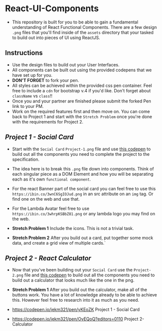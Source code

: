 # React-UI-Components

* This repository is built for you to be able to gain a fundamental understanding of React Functional Components. There are a few design `.png` files that you'll find inside of the `assets` directory that your tasked to build out into pieces of UI using ReactJS.

## Instructions

* Use the design files to build out your User Interfaces.
* All components can be built out using the provided codepens that we have set up for you.
* **DON'T FORGET** to fork your pen.
* All styles can be achieved within the provided css pen container. Feel free to include a `cdn` for bootstrap v.4 if you'd like. Don't forget about `className` vs `class`!!
* Once you and your partner are finished please submit the forked Pen link to your PM.
* Work on the required features first and then move on. You can come back to Project 1 and start with the `Stretch Problem` once you're done with the requirements for Project 2.

## _Project 1 - Social Card_

* Start with the `Social Card` `Project-1.png` file and use [this codepen](https://codepen.io/lambdaschool/pen/NYYWdx) to build out all the components you need to complete the project to the specification.

* The idea here is to break this `.png` file down into components. Think of each singular piece as a DOM Element and how you will be separating each as it's own `functional component`.
* For the react Banner part of the social card you can feel free to use this `https://ibin.co/3wnC6SgIOJud.png` in an src attribute on an `img` tag. Or find one on the web and use that.
* For the Lambda Avatar feel free to use `https://ibin.co/3whrpKSBbZ81.png` or any lambda logo you may find on the web.
* **Stretch Problem 1** Include the icons. This is not a trivial task.
* **Stretch Problem 2** After you build out a card, put together some mock data, and create a grid view of multiple cards.`

## _Project 2 - React Calculator_

* Now that you've been building out your `Social Card` use the `Project-2.png` file and [this codepen](https://codepen.io/lambdaschool/pen/xWWMzg) to build out all the components you need to build out a calculator that looks much like the one in the png.

* **Stretch Problem 1** After you build out the calculator, make all of the buttons work. You have a lot of knowledge already to be able to achieve this. However feel free to research into it as much as you need.


* https://codepen.io/jekm321/pen/yKEoZK  Project 1 - Social Card
* https://codepen.io/jekm321/pen/OvEQoQ?editors=0110 Project 2- Calculator